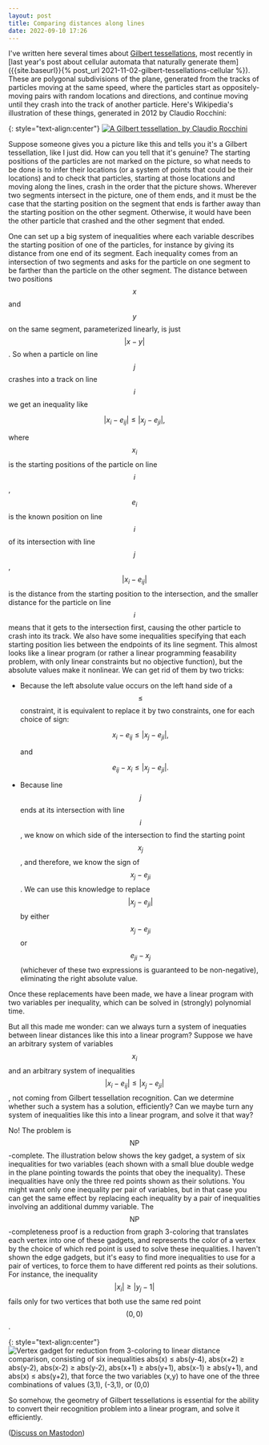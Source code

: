 ```yaml
---
layout: post
title: Comparing distances along lines
date: 2022-09-10 17:26
---
```

I've written here several times about [Gilbert tessellations](https://en.wikipedia.org/wiki/Gilbert_tessellation), most recently in [last year's post about cellular automata that naturally generate them]({{site.baseurl}}{% post_url 2021-11-02-gilbert-tessellations-cellular %}). These are polygonal subdivisions of the plane, generated from the tracks of particles moving at the same speed, where the particles start as oppositely-moving pairs with random locations and directions, and continue moving until they crash into the track of another particle. Here's Wikipedia's illustration of these things, generated in 2012 by Claudio Rocchini:

{: style="text-align:center"}
[![A Gilbert tessellation, by Claudio Rocchini]({{site.baseurl}}/assets/2018/Gilbert-tessellation.svg)](https://commons.wikimedia.org/wiki/File:Gilbert_tessellation.svg)

Suppose someone gives you a picture like this and tells you it's a Gilbert tessellation, like I just did. How can you tell that it's genuine? The starting positions of the particles are not marked on the picture, so what needs to be done is to infer their locations (or a system of points that could be their locations) and to check that particles, starting at those locations and moving along the lines, crash in the order that the picture shows. Wherever two segments intersect in the picture, one of them ends, and it must be the case that the starting position on the segment that ends is farther away than the starting position on the other segment. Otherwise, it would have been the other particle that crashed and the other segment that ended.

One can set up a big system of inequalities where each variable describes the starting position of one of the particles, for instance by giving its distance from one end of its segment. Each inequality comes from an intersection of two segments and asks for the particle on one segment to be farther than the particle on the other segment. The distance between two positions $$x$$ and $$y$$ on the same segment, parameterized linearly, is <span style="white-space:nowrap">just $$\vert x-y\vert$$.</span> So when a particle on <span style="white-space:nowrap">line $$j$$</span> crashes into a track on <span style="white-space:nowrap">line $$i$$</span> we get an inequality like

$$\vert x_i-e_{ij}\vert\le \vert x_j-e_{ji}\vert,$$

where $$x_i$$ is the starting positions of the particle on <span style="white-space:nowrap">line $$i$$,</span> $$e_i$$ is the known position on <span style="white-space:nowrap">line $$i$$</span> of its intersection with <span style="white-space:nowrap">line $$j$$,</span> $$\vert x_i-e_{ij}\vert$$ is the distance from the starting position to the intersection, and the smaller distance for the particle on <span style="white-space:nowrap">line $$i$$</span> means that it gets to the intersection first, causing the other particle to crash into its track. We also have some inequalities specifying that each starting position lies between the endpoints of its line segment. This almost looks like a linear program (or rather a linear programming feasability problem, with only linear constraints but no objective function), but the absolute values make it nonlinear. We can get rid of them by two tricks:

* Because the left absolute value occurs on the left hand side of a <span style="white-space:nowrap">$$\le$$ constraint,</span> it is equivalent to replace it by two constraints, one for each choice of sign:

  $$x_i-e_{ij}\le \vert x_j-e_{ji}\vert,$$

  and

  $$e_{ij}-x_i\le \vert x_j-e_{ji}\vert.$$

* Because <span style="white-space:nowrap">line $$j$$</span> ends at its intersection with <span style="white-space:nowrap">line $$i$$,</span> we know on which side of the intersection to find the starting <span style="white-space:nowrap">point $$x_j$$,</span> and therefore, we know the sign <span style="white-space:nowrap">of $$x_j-e_{ji}$$.</span> We can use this knowledge to replace $$\vert x_j-e_{ji}\vert$$ by either $$x_j-e_{ji}$$ or $$e_{ji}-x_j$$ (whichever of these two expressions is guaranteed to be non-negative), eliminating the right absolute value.

Once these replacements have been made, we have a linear program with two variables per inequality, which can be solved in (strongly) polynomial time.

But all this made me wonder: can we always turn a system of inequaties between linear distances like this into a linear program? Suppose we have an arbitrary system of variables $$x_i$$ and an arbitrary system of <span style="white-space:nowrap">inequalities $$\vert x_i-e_{ij}\vert\le \vert x_j-e_{ji}\vert$$,</span> not coming from Gilbert tessellation recognition. Can we determine whether such a system has a solution, efficiently? Can we maybe turn any system of inequalities like this into a linear program, and solve it that way?

No! The problem is <span style="white-space:nowrap">$$\mathsf{NP}$$-complete.</span> The illustration below shows the key gadget, a system of six inequalities for two variables (each shown with a small blue double wedge in the plane pointing towards the points that obey the inequality). These inequalities have only the three red points shown as their solutions. You might want only one inequality per pair of variables, but in that case you can get the same effect by replacing each inequality by a pair of inequalities involving an additional dummy variable. The <span style="white-space:nowrap">$$\mathsf{NP}$$-completeness</span> proof is a reduction from graph 3-coloring that translates each vertex into one of these gadgets, and represents the color of a vertex by the choice of which red point is used to solve these inequalities. I haven't shown the edge gadgets, but it's easy to find more inequalities to use for a pair of vertices, to force them to have different red points as their solutions. For instance, the <span style="white-space:nowrap">inequality $$\vert x_i\vert\ge\vert y_j-1\vert$$</span> fails only for two vertices that both use the same red point $$(0,0)$$.

{: style="text-align:center"}
![Vertex gadget for reduction from 3-coloring to linear distance comparison, consisting of six inequalities abs(x) ≤ abs(y-4), abs(x+2) ≥ abs(y-2), abs(x-2) ≥ abs(y-2), abs(x+1) ≥ abs(y+1), abs(x-1) ≥ abs(y+1), and abs(x) ≤ abs(y+2), that force the two variables (x,y) to have one of the three combinations of values (3,1), (-3,1), or (0,0)]({{site.baseurl}}/assets/2022/vertex-gadget.svg)

So somehow, the geometry of Gilbert tessellations is essential for the ability to convert their recognition problem into a linear program, and solve it efficiently.

([Discuss on Mastodon](https://mathstodon.xyz/@11011110/108977122069764388))